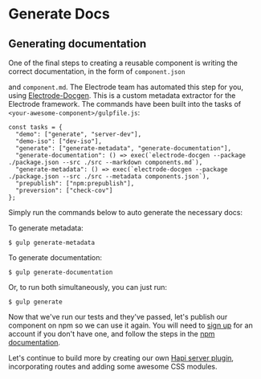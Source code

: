 # Generate Docs

## Generating documentation

One of the final steps to creating a reusable component is writing the correct documentation, in the form of `component.json`

and `component.md`. The Electrode team has automated this step for you, using [Electrode-Docgen](https://github.com/electrode-io/electrode-docgen). This is a custom metadata extractor for the Electrode framework. The commands have been built into the tasks of `<your-awesome-component>/gulpfile.js`:

    const tasks = {
      "demo": ["generate", "server-dev"],
      "demo-iso": ["dev-iso"],
      "generate": ["generate-metadata", "generate-documentation"],
      "generate-documentation": () => exec(`electrode-docgen --package ./package.json --src ./src --markdown components.md`),
      "generate-metadata": () => exec(`electrode-docgen --package ./package.json --src ./src --metadata components.json`),
      "prepublish": ["npm:prepublish"],
      "preversion": ["check-cov"]
    };

Simply run the commands below to auto generate the necessary docs:

To generate metadata:

```
$ gulp generate-metadata
```

To generate documentation:

```
$ gulp generate-documentation
```

Or, to run both simultaneously, you can just run:

```
$ gulp generate
```

Now that we've run our tests and they've passed, let's publish our component on npm so we can use it again. You will need to [sign up](https://www.npmjs.com/signup) for an account if you don't have one, and follow the steps in the [npm documentation](https://docs.npmjs.com/getting-started/creating-node-modules).

Let's continue to build more by creating our own [Hapi server plugin](http://www.electrode.io/docs/build_server_plugin.html), incorporating routes and adding some awesome CSS modules.

